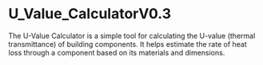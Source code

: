 # U_Value_CalculatorV0.3
The U-Value Calculator is a simple tool for calculating the U-value (thermal transmittance) of building components. It helps estimate the rate of heat loss through a component based on its materials and dimensions.
